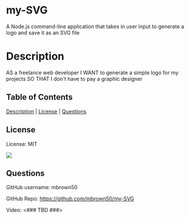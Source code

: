   # my-SVG
  A Node.js command-line application that takes in user input to generate a logo and save it as  an SVG file

  # Description
  AS a freelance web developer
  I WANT to generate a simple logo for my projects
  SO THAT I don't have to pay a graphic designer

  ## Table of Contents

  [Description](#description) | [License](#license) | [Questions](#questions)

  ## License
  
  License: MIT

  [<img src="https://img.shields.io/badge/License-MIT-yellow.svg">](https://opensource.org/licenses/MIT)
  
  
  ## Questions

  GitHub username: mbrown50

  GitHub Repo: https://github.com/mbrown50/my-SVG

  Video: <### TBD ###>